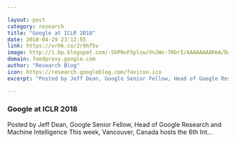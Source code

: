 ```yaml
---

layout: post
category: research
title: "Google at ICLR 2018"
date: 2018-04-29 23:12:55
link: https://vrhk.co/2r9hf5v
image: http://1.bp.blogspot.com/-5bPNsF5plzw/VnJWs-7RbrI/AAAAAAAARmA/DaZmn8YUjAk/s1600-r/logo_research_at_google_color_1x_web_512dp.png
domain: feedproxy.google.com
author: "Research Blog"
icon: https://research.googleblog.com/favicon.ico
excerpt: "Posted by Jeff Dean, Google Senior Fellow, Head of Google Research and Machine Intelligence This week, Vancouver, Canada hosts the 6th Int..."

---
```


### Google at ICLR 2018

Posted by Jeff Dean, Google Senior Fellow, Head of Google Research and Machine Intelligence This week, Vancouver, Canada hosts the 6th Int...